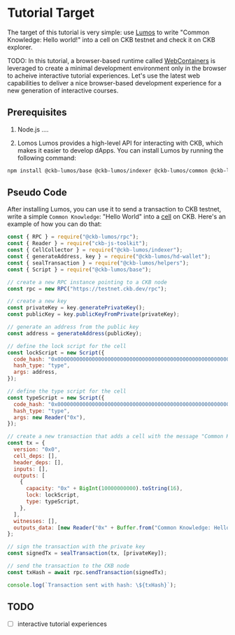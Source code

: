 # Tutorial Target
The target of this tutorial is very simple: use [Lumos](https://github.com/ckb-js/lumos) to write "Common Knowledge: Hello world!" into a cell on CKB testnet and check it on CKB explorer.

TODO: In this tutorial, a browser-based runtime called [WebContainers](https://webcontainers.io/) is leveraged to create a minimal development environment only in the browser to acheive interactive tutorial experiences. Let's use the latest web capabilities to deliver a nice browser-based development experience for a new generation of interactive courses.

## Prerequisites
1. Node.js
   ....

2. Lomos
Lumos provides a high-level API for interacting with CKB, which makes it easier to develop dApps.
You can install Lumos by running the following command:

```bash
npm install @ckb-lumos/base @ckb-lumos/indexer @ckb-lumos/common @ckb-lumos/hd-indexer @ckb-lumos/transaction @ckb-lumos/wallet
```

## Pseudo Code
After installing Lumos, you can use it to send a transaction to CKB testnet, write a simple `Common Knowledge`: "Hello World" into a [cell](https://docs.nervos.org/docs/reference/cell/) on CKB.
Here's an example of how you can do that:

```js
const { RPC } = require("@ckb-lumos/rpc");
const { Reader } = require("ckb-js-toolkit");
const { CellCollector } = require("@ckb-lumos/indexer");
const { generateAddress, key } = require("@ckb-lumos/hd-wallet");
const { sealTransaction } = require("@ckb-lumos/helpers");
const { Script } = require("@ckb-lumos/base");

// create a new RPC instance pointing to a CKB node
const rpc = new RPC("https://testnet.ckb.dev/rpc");

// create a new key
const privateKey = key.generatePrivateKey();
const publicKey = key.publicKeyFromPrivate(privateKey);

// generate an address from the public key
const address = generateAddress(publicKey);

// define the lock script for the cell
const lockScript = new Script({
  code_hash: "0x0000000000000000000000000000000000000000000000000000000000000000",
  hash_type: "type",
  args: address,
});

// define the type script for the cell
const typeScript = new Script({
  code_hash: "0x0000000000000000000000000000000000000000000000000000000000000000",
  hash_type: "type",
  args: new Reader("0x"),
});

// create a new transaction that adds a cell with the message "Common Knowledge: Hello world!"
const tx = {
  version: "0x0",
  cell_deps: [],
  header_deps: [],
  inputs: [],
  outputs: [
    {
      capacity: "0x" + BigInt(10000000000).toString(16),
      lock: lockScript,
      type: typeScript,
    },
  ],
  witnesses: [],
  outputs_data: [new Reader("0x" + Buffer.from("Common Knowledge: Hello world!").toString("hex")).serializeJson()],
};

// sign the transaction with the private key
const signedTx = sealTransaction(tx, [privateKey]);

// send the transaction to the CKB node
const txHash = await rpc.sendTransaction(signedTx);

console.log(`Transaction sent with hash: \${txHash}`);
```

## TODO
- [ ] interactive tutorial experiences
